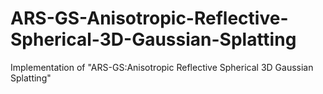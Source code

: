 # ARS-GS-Anisotropic-Reflective-Spherical-3D-Gaussian-Splatting
Implementation of "ARS-GS:Anisotropic Reflective Spherical 3D Gaussian Splatting"
